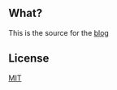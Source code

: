 ## What?

This is the source for the [blog](http://alexsanjoseph.github.io)

## License

[MIT](http://opensource.org/licenses/MIT)
